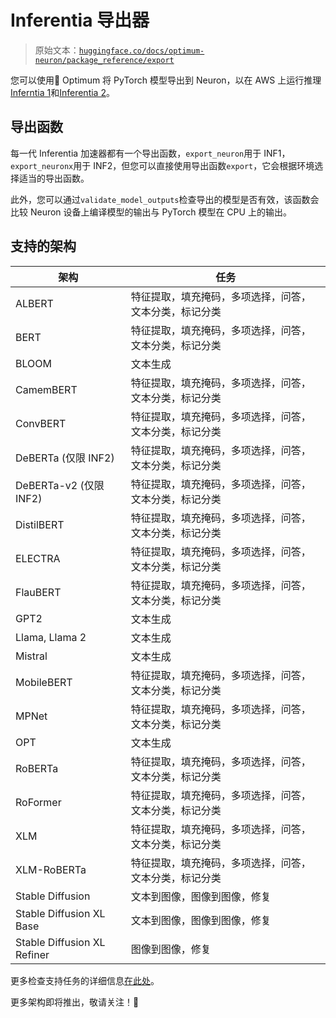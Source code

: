 # Inferentia 导出器

> 原始文本：[`huggingface.co/docs/optimum-neuron/package_reference/export`](https://huggingface.co/docs/optimum-neuron/package_reference/export)

您可以使用🤗 Optimum 将 PyTorch 模型导出到 Neuron，以在 AWS 上运行推理[Inferntia 1](https://aws.amazon.com/ec2/instance-types/inf1/)和[Inferentia 2](https://aws.amazon.com/ec2/instance-types/inf2/)。

## 导出函数

每一代 Inferentia 加速器都有一个导出函数，`export_neuron`用于 INF1，`export_neuronx`用于 INF2，但您可以直接使用导出函数`export`，它会根据环境选择适当的导出函数。

此外，您可以通过`validate_model_outputs`检查导出的模型是否有效，该函数会比较 Neuron 设备上编译模型的输出与 PyTorch 模型在 CPU 上的输出。

## 支持的架构

| 架构 | 任务 |
| --- | --- |
| ALBERT | 特征提取，填充掩码，多项选择，问答，文本分类，标记分类 |
| BERT | 特征提取，填充掩码，多项选择，问答，文本分类，标记分类 |
| BLOOM | 文本生成 |
| CamemBERT | 特征提取，填充掩码，多项选择，问答，文本分类，标记分类 |
| ConvBERT | 特征提取，填充掩码，多项选择，问答，文本分类，标记分类 |
| DeBERTa (仅限 INF2) | 特征提取，填充掩码，多项选择，问答，文本分类，标记分类 |
| DeBERTa-v2 (仅限 INF2) | 特征提取，填充掩码，多项选择，问答，文本分类，标记分类 |
| DistilBERT | 特征提取，填充掩码，多项选择，问答，文本分类，标记分类 |
| ELECTRA | 特征提取，填充掩码，多项选择，问答，文本分类，标记分类 |
| FlauBERT | 特征提取，填充掩码，多项选择，问答，文本分类，标记分类 |
| GPT2 | 文本生成 |
| Llama, Llama 2 | 文本生成 |
| Mistral | 文本生成 |
| MobileBERT | 特征提取，填充掩码，多项选择，问答，文本分类，标记分类 |
| MPNet | 特征提取，填充掩码，多项选择，问答，文本分类，标记分类 |
| OPT | 文本生成 |
| RoBERTa | 特征提取，填充掩码，多项选择，问答，文本分类，标记分类 |
| RoFormer | 特征提取，填充掩码，多项选择，问答，文本分类，标记分类 |
| XLM | 特征提取，填充掩码，多项选择，问答，文本分类，标记分类 |
| XLM-RoBERTa | 特征提取，填充掩码，多项选择，问答，文本分类，标记分类 |
| Stable Diffusion | 文本到图像，图像到图像，修复 |
| Stable Diffusion XL Base | 文本到图像，图像到图像，修复 |
| Stable Diffusion XL Refiner | 图像到图像，修复 |

更多检查支持任务的详细信息[在此处](https://huggingface.co/docs/optimum-neuron/guides/export_model#selecting-a-task)。

更多架构即将推出，敬请关注！🚀
